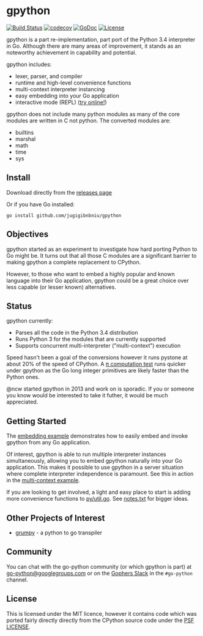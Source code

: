 # gpython

[![Build Status](https://github.com/jugigibnbniu/gpython/workflows/CI/badge.svg)](https://github.com/jugigibnbniu/gpython/actions)
[![codecov](https://codecov.io/gh/go-python/gpython/branch/main/graph/badge.svg)](https://codecov.io/gh/go-python/gpython)
[![GoDoc](https://godoc.org/github.com/jugigibnbniu/gpython?status.svg)](https://godoc.org/github.com/jugigibnbniu/gpython)
[![License](https://img.shields.io/badge/License-BSD--3-blue.svg)](https://github.com/jugigibnbniu/gpython/blob/main/LICENSE)

gpython is a part re-implementation, part port of the Python 3.4
interpreter in Go.  Although there are many areas of improvement,
it stands as an noteworthy achievement in capability and potential.
 
gpython includes:

  * lexer, parser, and compiler
  * runtime and high-level convenience functions
  * multi-context interpreter instancing
  * easy embedding into your Go application
  * interactive mode (REPL) ([try online!](https://gpython.org))


gpython does not include many python modules as many of the core
modules are written in C not python.  The converted modules are:

  * builtins
  * marshal
  * math
  * time
  * sys

## Install

Download directly from the [releases page](https://github.com/go-python/gpython/releases) 

Or if you have Go installed:

    go install github.com/jugigibnbniu/gpython

## Objectives

gpython started as an experiment to investigate how hard
porting Python to Go might be.  It turns out that all those C modules
are a significant barrier to making gpython a complete replacement
to CPython.  

However, to those who want to embed a highly popular and known language
into their Go application, gpython could be a great choice over less
capable (or lesser known) alternatives.

## Status

gpython currently:
 - Parses all the code in the Python 3.4 distribution
 - Runs Python 3 for the modules that are currently supported
 - Supports concurrent multi-interpreter ("multi-context") execution

Speed hasn't been a goal of the conversions however it runs pystone at
about 20% of the speed of CPython.  A [π computation test](https://github.com/jugigibnbniu/gpython/tree/main/examples/pi_chudnovsky_bs.py) runs quicker under
gpython as the Go long integer primitives are likely faster than the
Python ones.

@ncw started gpython in 2013 and work on is sporadic. If you or someone
you know would be interested to take it futher, it would be much appreciated.

## Getting Started

The [embedding example](https://github.com/jugigibnbniu/gpython/tree/main/examples/embedding) demonstrates how to
easily embed and invoke gpython from any Go application.

Of interest, gpython is able to run multiple interpreter instances simultaneously,
allowing you to embed gpython naturally into your Go application.  This makes it
possible to use gpython in a server situation where complete interpreter 
independence is paramount.  See this in action in the [multi-context example](https://github.com/jugigibnbniu/gpython/tree/main/examples/multi-context).
 
If you are looking to get involved, a light and easy place to start is adding more convenience functions to [py/util.go](https://github.com/jugigibnbniu/gpython/tree/main/py/util.go).  See [notes.txt](https://github.com/jugigibnbniu/gpython/blob/main/notes.txt) for bigger ideas.


## Other Projects of Interest

  * [grumpy](https://github.com/grumpyhome/grumpy) - a python to go transpiler

## Community

You can chat with the go-python community (or which gpython is part)
at [go-python@googlegroups.com](https://groups.google.com/forum/#!forum/go-python)
or on the [Gophers Slack](https://gophers.slack.com/) in the `#go-python` channel.

## License

This is licensed under the MIT licence, however it contains code which
was ported fairly directly directly from the CPython source code under
the [PSF LICENSE](https://github.com/python/cpython/blob/main/LICENSE).
